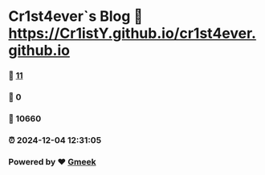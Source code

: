 # Cr1st4ever`s Blog :link: https://Cr1istY.github.io/cr1st4ever.github.io 
### :page_facing_up: [11](https://Cr1istY.github.io/cr1st4ever.github.io/tag.html) 
### :speech_balloon: 0 
### :hibiscus: 10660 
### :alarm_clock: 2024-12-04 12:31:05 
### Powered by :heart: [Gmeek](https://github.com/Meekdai/Gmeek)
